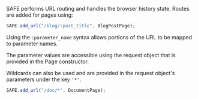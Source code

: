 SAFE performs URL routing and handles the browser history state. Routes are added for pages using:

```javascript
SAFE.add_url("/blog/:post_title", BlogPostPage);
```

Using the ```:parameter_name``` syntax allows portions of the URL to be mapped to parameter names.

The parameter values are accessible using the request object that is provided in the Page constructor.

Wildcards can also be used and are provided in the request object's parameters under the key ```'*'```.

```javascript
SAFE.add_url("/doc/*", DocumentPage);
```